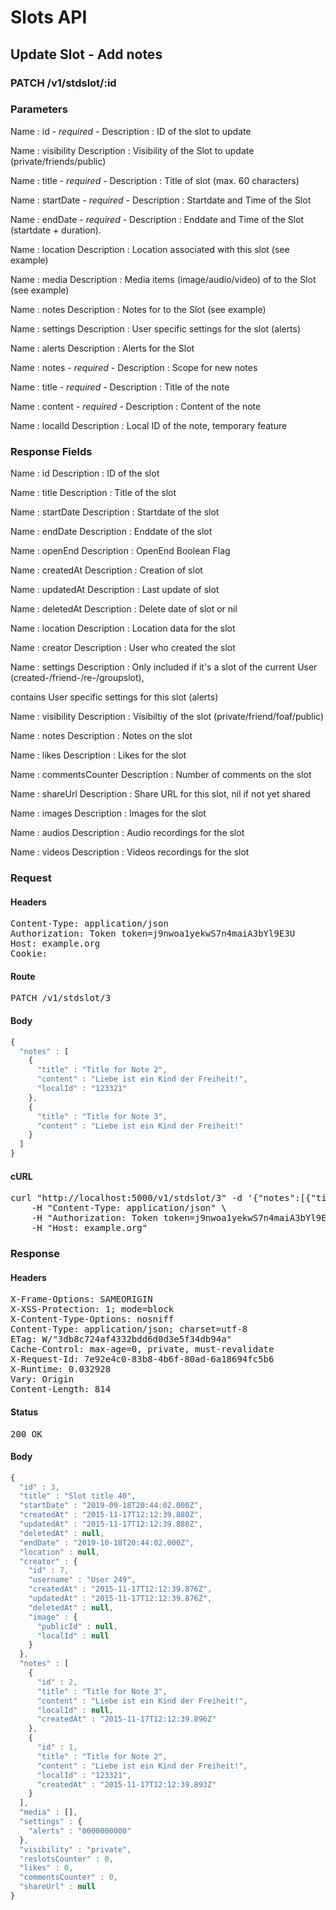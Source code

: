 # Slots API

## Update Slot - Add notes

### PATCH /v1/stdslot/:id

### Parameters

Name : id *- required -*
Description : ID of the slot to update

Name : visibility
Description : Visibility of the Slot to update (private/friends/public)

Name : title *- required -*
Description : Title of slot (max. 60 characters)

Name : startDate *- required -*
Description : Startdate and Time of the Slot

Name : endDate *- required -*
Description : Enddate and Time of the Slot (startdate + duration).

Name : location
Description : Location associated with this slot (see example)

Name : media
Description : Media items (image/audio/video) of to the Slot (see example)

Name : notes
Description : Notes for to the Slot (see example)

Name : settings
Description : User specific settings for the slot (alerts)

Name : alerts
Description : Alerts for the Slot

Name : notes *- required -*
Description : Scope for new notes

Name : title *- required -*
Description : Title of the note

Name : content *- required -*
Description : Content of the note

Name : localId
Description : Local ID of the note, temporary feature


### Response Fields

Name : id
Description : ID of the slot

Name : title
Description : Title of the slot

Name : startDate
Description : Startdate of the slot

Name : endDate
Description : Enddate of the slot

Name : openEnd
Description : OpenEnd Boolean Flag

Name : createdAt
Description : Creation of slot

Name : updatedAt
Description : Last update of slot

Name : deletedAt
Description : Delete date of slot or nil

Name : location
Description : Location data for the slot

Name : creator
Description : User who created the slot

Name : settings
Description : Only included if it&#39;s a slot of the current User (created-/friend-/re-/groupslot),

contains User specific settings for this slot (alerts)

Name : visibility
Description : Visibiltiy of the slot (private/friend/foaf/public)

Name : notes
Description : Notes on the slot

Name : likes
Description : Likes for the slot

Name : commentsCounter
Description : Number of comments on the slot

Name : shareUrl
Description : Share URL for this slot, nil if not yet shared

Name : images
Description : Images for the slot

Name : audios
Description : Audio recordings for the slot

Name : videos
Description : Videos recordings for the slot

### Request

#### Headers

<pre>Content-Type: application/json
Authorization: Token token=j9nwoa1yekwS7n4maiA3bYl9E3U
Host: example.org
Cookie: </pre>

#### Route

<pre>PATCH /v1/stdslot/3</pre>

#### Body
```javascript
{
  "notes" : [
    {
      "title" : "Title for Note 2",
      "content" : "Liebe ist ein Kind der Freiheit!",
      "localId" : "123321"
    },
    {
      "title" : "Title for Note 3",
      "content" : "Liebe ist ein Kind der Freiheit!"
    }
  ]
}
```


#### cURL

<pre class="request">curl &quot;http://localhost:5000/v1/stdslot/3&quot; -d &#39;{&quot;notes&quot;:[{&quot;title&quot;:&quot;Title for Note 2&quot;,&quot;content&quot;:&quot;Liebe ist ein Kind der Freiheit!&quot;,&quot;localId&quot;:&quot;123321&quot;},{&quot;title&quot;:&quot;Title for Note 3&quot;,&quot;content&quot;:&quot;Liebe ist ein Kind der Freiheit!&quot;}]}&#39; -X PATCH \
	-H &quot;Content-Type: application/json&quot; \
	-H &quot;Authorization: Token token=j9nwoa1yekwS7n4maiA3bYl9E3U&quot; \
	-H &quot;Host: example.org&quot;</pre>

### Response

#### Headers

<pre>X-Frame-Options: SAMEORIGIN
X-XSS-Protection: 1; mode=block
X-Content-Type-Options: nosniff
Content-Type: application/json; charset=utf-8
ETag: W/&quot;3db8c724af4332bdd6d0d3e5f34db94a&quot;
Cache-Control: max-age=0, private, must-revalidate
X-Request-Id: 7e92e4c0-83b8-4b6f-80ad-6a18694fc5b6
X-Runtime: 0.032928
Vary: Origin
Content-Length: 814</pre>

#### Status

<pre>200 OK</pre>

#### Body

```javascript
{
  "id" : 3,
  "title" : "Slot title 40",
  "startDate" : "2019-09-18T20:44:02.000Z",
  "createdAt" : "2015-11-17T12:12:39.880Z",
  "updatedAt" : "2015-11-17T12:12:39.880Z",
  "deletedAt" : null,
  "endDate" : "2019-10-18T20:44:02.000Z",
  "location" : null,
  "creator" : {
    "id" : 7,
    "username" : "User 249",
    "createdAt" : "2015-11-17T12:12:39.876Z",
    "updatedAt" : "2015-11-17T12:12:39.876Z",
    "deletedAt" : null,
    "image" : {
      "publicId" : null,
      "localId" : null
    }
  },
  "notes" : [
    {
      "id" : 2,
      "title" : "Title for Note 3",
      "content" : "Liebe ist ein Kind der Freiheit!",
      "localId" : null,
      "createdAt" : "2015-11-17T12:12:39.896Z"
    },
    {
      "id" : 1,
      "title" : "Title for Note 2",
      "content" : "Liebe ist ein Kind der Freiheit!",
      "localId" : "123321",
      "createdAt" : "2015-11-17T12:12:39.893Z"
    }
  ],
  "media" : [],
  "settings" : {
    "alerts" : "0000000000"
  },
  "visibility" : "private",
  "reslotsCounter" : 0,
  "likes" : 0,
  "commentsCounter" : 0,
  "shareUrl" : null
}
```
